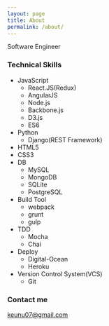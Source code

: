 ```yaml
---
layout: page
title: About
permalink: /about/
---
```


Software Engineer

### Technical Skills
- JavaScript
     * React.JS(Redux)
     * AngularJS
     * Node.js
     * Backbone.js
     * D3.js
     * ES6
- Python
     * Django(REST Framework)
- HTML5
- CSS3
- DB
     * MySQL
     * MongoDB
     * SQLite
     * PostgreSQL
- Build Tool
     * webpack
     * grunt
     * gulp
- TDD
     * Mocha
     * Chai
- Deploy
     * Digital-Ocean
     * Heroku
- Version Control System(VCS)
     * Git


### Contact me

[keunu07@gmail.com](mailto:keunu07@gmail.com)